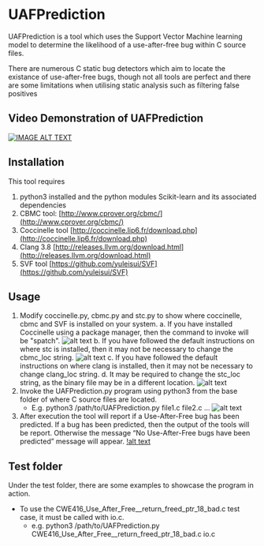 # UAFPrediction
UAFPrediction is a tool which uses the Support Vector Machine learning model to determine the likelihood of a use-after-free bug within C source files. 

There are numerous C static bug detectors which aim to locate the existance of use-after-free bugs, though not all tools are perfect and there are some limitations when utilising static analysis such as filtering false positives

## Video Demonstration of UAFPrediction
[![IMAGE ALT TEXT](https://www.dropbox.com/s/shqbdrbdouxnpzi/Screenshot-2017-10-12%201%20of%201%20uploaded%20-%20YouTube.png?raw=1)](https://youtu.be/pA4Sb4w1TRg "UAFPrediction")

## Installation
This tool requires 
1. python3 installed and the python modules Scikit-learn and its associated dependencies
2. CBMC tool: [http://www.cprover.org/cbmc/](http://www.cprover.org/cbmc/)
3. Coccinelle tool [http://coccinelle.lip6.fr/download.php](http://coccinelle.lip6.fr/download.php)
4. Clang 3.8 [http://releases.llvm.org/download.html](http://releases.llvm.org/download.html)
5. SVF tool [https://github.com/yuleisui/SVF](https://github.com/yuleisui/SVF) 

## Usage
1. Modify coccinelle.py, cbmc.py and stc.py to show where coccinelle, cbmc and SVF is installed on your system. 
    a. If you have installed Coccinelle using a package manager, then the command to invoke will be "spatch".
![alt text](https://www.dropbox.com/s/eyqrrbpuqbx1f0n/coccinelle.png?raw=1 "Coccinelle Setup")
    b. If you have followed the default instructions on where stc is installed, then it may not be necessary to change the cbmc_loc string.
![alt text](https://www.dropbox.com/s/0nr4f8zj3yrsso5/cbmc.png?raw=1 "CBMC setup")
    c. If you have followed the default instructions on where clang is installed, then it may not be necessary to change clang_loc string.
    d. It may be required to change the stc_loc string, as the binary file may be in a different location.
![alt text](https://www.dropbox.com/s/kepenluprnwayvk/svf.png?raw=1 "SVF setup")
2. Invoke the UAFPrediction.py program using python3 from the base folder of where C source files are located.
    * E.g. python3 /path/to/UAFPrediction.py file1.c file2.c …
![alt text](https://www.dropbox.com/s/nz32fv6v0bsaegu/invoke.png?raw=1 "invoking UAFPrediction")
3. After execution the tool will report if a Use-After-Free bug has been predicted. If a bug has been predicted, then the output of the tools will be report. Otherwise the message “No Use-After-Free bugs have been predicted” message will appear.
[!alt text](https://www.dropbox.com/s/h1qh1nazf4024c3/uafPred.png?dl=0 "reporting bugs")

## Test folder
Under the test folder, there are some examples to showcase the program in action.
* To use the CWE416_Use_After_Free__return_freed_ptr_18_bad.c test case, it must be called with io.c.
    * e.g. python3 /path/to/UAFPrediction.py CWE416_Use_After_Free__return_freed_ptr_18_bad.c io.c
